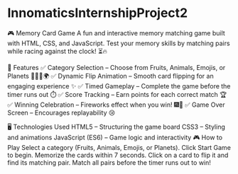 # InnomaticsInternshipProject2

🎮 Memory Card Game
A fun and interactive memory matching game built with HTML, CSS, and JavaScript. Test your memory skills by matching pairs while racing against the clock! ⏳🔥

🚀 Features
✅ Category Selection – Choose from Fruits, Animals, Emojis, or Planets 🍎🐶😃🌍
✅ Dynamic Flip Animation – Smooth card flipping for an engaging experience ✨
✅ Timed Gameplay – Complete the game before the timer runs out ⏱️
✅ Score Tracking – Earn points for each correct match 🏆
✅ Winning Celebration – Fireworks effect when you win! 🎆🎉
✅ Game Over Screen – Encourages replayability 😢

🖥️ Technologies Used
HTML5 – Structuring the game board
CSS3 – Styling and animations
JavaScript (ES6) – Game logic and interactivity
🎮 How to Play
Select a category (Fruits, Animals, Emojis, or Planets).
Click Start Game to begin.
Memorize the cards within 7 seconds.
Click on a card to flip it and find its matching pair.
Match all pairs before the timer runs out to win!
